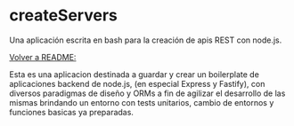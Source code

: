 # createServers

Una aplicación escrita en bash para la creación de apis REST con node.js.

[Volver a README:](../README.md)

Esta es una aplicacion destinada a guardar y crear un boilerplate de aplicaciones backend de node.js, (en especial Express y Fastify), con diversos paradigmas de diseño y ORMs a fin de agilizar el desarrollo de las mismas brindando un entorno con tests unitarios, cambio de entornos y funciones basicas ya preparadas.